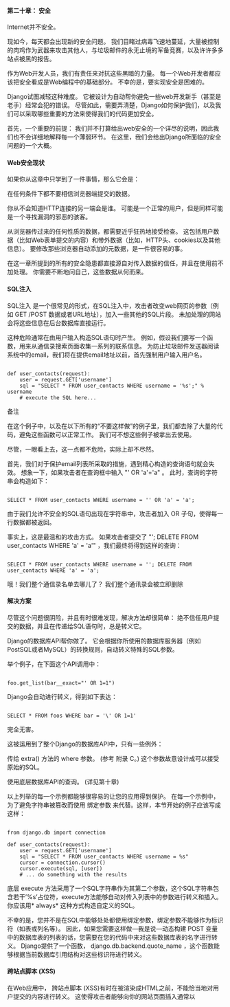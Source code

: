 

#### 第二十章： 安全


Internet并不安全。


现如今，每天都会出现新的安全问题。 我们目睹过病毒飞速地蔓延，大量被控制的肉鸡作为武器来攻击其他人，与垃圾邮件的永无止境的军备竞赛，以及许许多多站点被黑的报告。


作为Web开发人员，我们有责任来对抗这些黑暗的力量。
每一个Web开发者都应该把安全看成是Web编程中的基础部分。
不幸的是，要实现安全是困难的。


Django试图减轻这种难度。 它被设计为自动帮你避免一些web开发新手（甚至是老手）经常会犯的错误。 尽管如此，需要弄清楚，Django如何保护我们，以及我们可以采取哪些重要的方法来使得我们的代码更加安全。


首先，一个重要的前提： 我们并不打算给出web安全的一个详尽的说明，因此我们也不会详细地解释每一个薄弱环节。 在这里，我们会给出Django所面临的安全问题的一个大概。




#### Web安全现状


如果你从这章中只学到了一件事情，那么它会是：


在任何条件下都不要相信浏览器端提交的数据。


你从不会知道HTTP连接的另一端会是谁。 可能是一个正常的用户，但是同样可能是一个寻找漏洞的邪恶的骇客。


从浏览器传过来的任何性质的数据，都需要近乎狂热地接受检查。 这包括用户数据（比如Web表单提交的内容）和带外数据（比如，HTTP头、cookies以及其他信息）。 要修改那些浏览器自动添加的元数据，是一件很容易的事。


在这一章所提到的所有的安全隐患都直接源自对传入数据的信任，并且在使用前不加处理。 你需要不断地问自己，这些数据从何而来。







#### SQL注入


SQL注入 是一个很常见的形式，在SQL注入中，攻击者改变web网页的参数（例如 GET /POST 数据或者URL地址），加入一些其他的SQL片段。 未加处理的网站会将这些信息在后台数据库直接运行。


这种危险通常在由用户输入构造SQL语句时产生。
例如，假设我们要写一个函数，用来从通信录搜索页面收集一系列的联系信息。 为防止垃圾邮件发送器阅读系统中的email，我们将在提供email地址以前，首先强制用户输入用户名。



```

def user_contacts(request):
    user = request.GET['username']
    sql = "SELECT * FROM user_contacts WHERE username = '%s';" % username
    # execute the SQL here...

```

备注


在这个例子中，以及在以下所有的“不要这样做”的例子里，我们都去除了大量的代码，避免这些函数可以正常工作。 我们可不想这些例子被拿出去使用。


尽管，一眼看上去，这一点都不危险，实际上却不尽然。


首先，我们对于保护email列表所采取的措施，遇到精心构造的查询语句就会失效。 想象一下，如果攻击者在查询框中输入 "' OR 'a'='a" 。 此时，查询的字符串会构造如下：



```

SELECT * FROM user_contacts WHERE username = '' OR 'a' = 'a';

```

由于我们允许不安全的SQL语句出现在字符串中，攻击者加入 OR 子句，使得每一行数据都被返回。


事实上，这是最温和的攻击方式。 如果攻击者提交了 "'; DELETE FROM user_contacts WHERE 'a' = 'a'" ，我们最终将得到这样的查询：



```

SELECT * FROM user_contacts WHERE username = ''; DELETE FROM user_contacts WHERE 'a' = 'a';

```

哦！我们整个通信录名单去哪儿了？ 我们整个通讯录会被立即删除




#### 解决方案


尽管这个问题很阴险，并且有时很难发现，解决方法却很简单：
绝不信任用户提交的数据，并且在传递给SQL语句时，总是转义它。


Django的数据库API帮你做了。 它会根据你所使用的数据库服务器（例如PostSQL或者MySQL）的转换规则，自动转义特殊的SQL参数。


举个例子，在下面这个API调用中：



```

foo.get_list(bar__exact="' OR 1=1")

```

Django会自动进行转义，得到如下表达：



```

SELECT * FROM foos WHERE bar = '\' OR 1=1'

```

完全无害。


这被运用到了整个Django的数据库API中，只有一些例外：




传给 extra() 方法的 where 参数。 (参考 附录 C。) 这个参数故意设计成可以接受原始的SQL。







使用底层数据库API的查询。 (详见第十章)





以上列举的每一个示例都能够很容易的让您的应用得到保护。 在每一个示例中，为了避免字符串被篡改而使用 绑定参数 来代替。这样，本节开始的例子应该写成这样：



```

from django.db import connection

def user_contacts(request):
    user = request.GET['username']
    sql = "SELECT * FROM user_contacts WHERE username = %s"
    cursor = connection.cursor()
    cursor.execute(sql, [user])
    # ... do something with the results

```

底层 execute 方法采用了一个SQL字符串作为其第二个参数，这个SQL字符串包含若干’%s’占位符，execute方法能够自动对传入列表中的参数进行转义和插入。
你应该用* always* 这种方式构造自定义的SQL。


不幸的是，您并不是在SQL中能够处处都使用绑定参数，绑定参数不能够作为标识符（如表或列名等）。 因此，如果您需要这样做—我是说—动态构建 POST 变量中的数据库表的列表的话，您需要在您的代码中来对这些数据库表的名字进行转义。
Django提供了一个函数， django.db.backend.quote_name ，这个函数能够根据当前数据库引用结构对这些标识符进行转义。










#### 跨站点脚本 (XSS)


在Web应用中， 跨站点脚本 (XSS)有时在被渲染成HTML之前，不能恰当地对用户提交的内容进行转义。 这使得攻击者能够向你的网站页面插入通常以 <script> 标签形式的任意HTML代码。


攻击者通常利用XSS攻击来窃取cookie和会话信息，或者诱骗用户将其私密信息透漏给被人（又称 钓鱼 ）。


这种类型的攻击能够采用多种不同的方式，并且拥有几乎无限的变体，因此我们还是只关注某个典型的例子吧。 让我们来想想这样一个极度简单的Hello World视图：



```

from django.http import HttpResponse

def say_hello(request):
    name = request.GET.get('name', 'world')
    return HttpResponse('<h1>Hello, %s!</h1>' % name)

```

这个视图只是简单的从GET参数中读取姓名然后将姓名传递给hello.html模板。 因此，如果我们访问 http://example.com/hello/?name=Jacob ，被呈现的页面将会包含一以下这些：



```

<h1>Hello, Jacob!</h1>

```

但是，等等，如果我们访问 http://example.com/hello/?name=<i>Jacob</i> 时又会发生什么呢？



```

<h1>Hello, <i>Jacob</i>!</h1>

```

当然，一个攻击者不会使用<i>标签开始的类似代码，他可能会用任意内容去包含一个完整的HTML集来劫持您的页面。 这种类型的攻击已经运用于虚假银行站点以诱骗用户输入个人信息，事实上这就是一种劫持XSS的形式，用以使用户向攻击者提供他们的银行帐户信息。


如果您将这些数据保存在数据库中，然后将其显示在您的站点上，那么问题就变得更严重了。 例如，一旦MySpace被发现这样的特点而能够轻易的被XSS攻击，后果不堪设想。 某个用户向他的简介中插入JavaScript，使得您在访问他的简介页面时自动将其加为您的好友，这样在几天之内，这个人就能拥有上百万的好友。 在几天的时间里，他拥有了数以百万的朋友。


现在，这种后果听起来还不那么恶劣，但是您要清楚——这个攻击者正设法将 他 的代码而不是MySpace的代码运行在 您 的计算机上。 这显然违背了假定信任——所有运行在MySpace上的代码应该都是MySpace编写的，而事实上却不如此。


MySpace是极度幸运的，因为这些恶意代码并没有自动删除访问者的帐户，没有修改他们的密码，也并没有使整个站点一团糟，或者出现其他因为这个弱点而导致的其他噩梦。




#### 解决方案


解决方案是简单的： 总是转义可能来自某个用户的任何内容。


为了防止这种情况，Django的模板系统自动转义所有的变量值。
让我们来看看如果我们使用模板系统重写我们的例子会发生什么



```

# views.py

from django.shortcuts import render_to_response

def say_hello(request):
    name = request.GET.get('name', 'world')
    return render_to_response('hello.html', {'name': name})

# hello.html

<h1>Hello, {{ name }}!</h1>

```

这样，一个到`` [http://example.com/hello](http://docs.30c.org/djangobook2/chapter20/javascript:if(confirm()/name=Jacob`` 的请求将导致下面的页面：



```

<h1>Hello, &lt;i&gt;Jacob&lt;/i&gt;!</h1>

```

我们在第四章涵盖了Django的自动转义，一起想办法将其关闭。 甚至，如果Django真的新增了这些特性，您也应该习惯性的问自己，一直以来，这些数据都来自于哪里呢？ 没有哪个自动解决方案能够永远保护您的站点百分之百的不会受到XSS攻击。










#### 伪造跨站点请求


伪造跨站点请求(CSRF)发生在当某个恶意Web站点诱骗用户不知不觉的从一个信任站点下载某个URL之时，这个信任站点已经被通过信任验证，因此恶意站点就利用了这个被信任状态。


Django拥有内建工具来防止这种攻击。 包括攻击本身及其使用的工具都在有详细介绍。[16章](http://docs.30c.org/djangobook2/chapter20/../chapter16/index.html)







#### 会话伪造/劫持


这不是某个特定的攻击，而是对用户会话数据的通用类攻击。 这种攻击可以采取多种形式：



```

中间人 攻击：检索所在有线（无线）网络，监听会话数据。


伪造会话 ：攻击者利用会话ID（可能是通过中间人攻击来获得）将自己伪装成另一个用户。


这两种攻击的一个例子可以是在一间咖啡店里的某个攻击者利用店内的无线网络来捕获某个会话cookie，然后她就可以利用那个cookie来假冒原始用户。 她便可以使该cookie来模拟原始用户。


伪造cookie ：就是指某个攻击者覆盖了在某个cookie中本应该是只读的数据。 ` 第十四章 <../chapter14/>`__ 详细介绍了cookies如何工作，以及要点之一的是，它在你不知道的情况下无视浏览器和恶意用户私自改变cookies。


Web站点以 IsLoggedIn=1 或者 LoggedInAsUser=jacob 这样的方式来保存cookie由来已久，使用这样的cookie是再简单不过的了。


一个更微妙的层面上，然而，相信在cookies中存储的任意信息绝对不是一个好主意。 你永远不知道谁一直在作怪。


会话滞留 ：攻击者诱骗用户设置或者重设置该用户的会话ID。


例如，PHP允许在URL（如 http://example.com/?PHPSESSID=fa90197ca25f6ab40bb1374c510d7a32 等）中传递会话标识符。攻击者欺骗用户点击一个硬编码会话ID的链接，这回导致用户转到那个会话。


会话滞留已经运用在钓鱼攻击中，以诱骗用户在攻击者拥有的账号里输入其个人信息。 他可以稍后登陆账户并且检索数据。


会话中毒 ：攻击者通过用户提交设置会话数据的Web表单向该用户会话中注入潜在危险数据。


一个经典的例子就是一个站点在某个cookie中存储了简单的用户偏好（比如一个页面背景颜色）。 攻击者可以诱骗用户点击一个链接来提交背景颜色，实际上包含了一个XSS攻击。 如果颜色没有转义，那么就可以再把恶意代码注入到用户环境中。



```



#### 解决方案


有许多基本准则能够保护您不受到这些攻击：



```

不要在URL中包含任何session信息。


Django的session框架（参见` 第十四章 <../chapter14/>`__ ）根本不会容许session包含在URL中。


不要直接在cookie中保存数据。 相反，存储一个在后台映射到session数据存储的session ID。


如果使用Django内置的session框架（即 request.session ），它会自动进行处理。 这个session框架仅在cookie中存储一个session ID，所有的session数据将会被存储在数据库中。


如果需要在模板中显示session数据，要记得对其进行转义。 可参考之前的XSS部分，对所有用户提交的数据和浏览器提交的数据进行转义。 对于session信息，应该像用户提交的数据一样对其进行处理。


任何可能的地方都要防止攻击者进行session欺骗。


尽管去探测究竟是谁劫持了会话ID是几乎不可能的事儿，Django还是内置了保护措施来抵御暴力会话攻击。 会话ID被存在哈希表里（取代了序列数字），这样就阻止了暴力攻击，并且如果一个用户去尝试一个不存在的会话那么她总是会得到一个新的会话ID，这样就阻止了会话滞留。



```

请注意，以上没有一种准则和工具能够阻止中间人攻击。 这些类型的攻击是几乎不可能被探测的。 如果你的站点允许登陆用户去查看任意敏感数据的话，你应该 总是 通过HTTPS来提供网站服务。
此外，如果你的站点使用SSL，你应该将 SESSION_COOKIE_SECURE 设置为 True ，这样就能够使Django只通过HTTPS发送会话cookie。










#### 邮件头部注入


邮件头部注入 ：SQL注入的兄弟，是一种通过劫持发送邮件的Web表单的攻击方式。 攻击者能够利用这种技术来通过你的邮件服务器发送垃圾邮件。 在这种攻击面前，任何方式的来自Web表单数据的邮件头部构筑都是非常脆弱的。


让我们看看在我们许多网站中发现的这种攻击的形式。 通常这种攻击会向硬编码邮件地址发送一个消息，因此，第一眼看上去并不显得像面对垃圾邮件那么脆弱。


但是，大多数表单都允许用户输入自己的邮件主题（同时还有from地址，邮件体，有时还有部分其他字段）。 这个主题字段被用来构建邮件消息的主题头部。


如果那个邮件头部在构建邮件信息时没有被转义，那么攻击者可以提交类似 "hello\ncc:spamvictim@example.com" （这里的 "\n" 是换行符）的东西。 这有可能使得所构建的邮件头部变成：



```

To: hardcoded@example.com
Subject: hello
cc: spamvictim@example.com

```

就像SQL注入那样，如果我们信任了用户提供的主题行，那样同样也会允许他构建一个头部恶意集，他也就能够利用联系人表单来发送垃圾邮件。




#### 解决方案


我们能够采用与阻止SQL注入相同的方式来阻止这种攻击： 总是校验或者转义用户提交的内容。


Django内建邮件功能（在 django.core.mail 中）根本不允许在用来构建邮件头部的字段中存在换行符（表单，收件地址，还有主题）。 如果您试图使用 django.core.mail.send_mail 来处理包含换行符的主题时，Django将会抛出BadHeaderError异常。


如果你没有使用Django内建邮件功能来发送邮件，那么你需要确保包含在邮件头部的换行符能够引发错误或者被去掉。 你或许想仔细阅读 django.core.mail 中的 SateMIMEText 类来看看Django是如何做到这一点的。










#### 目录遍历


目录遍历 ：是另外一种注入方式的攻击，在这种攻击中，恶意用户诱骗文件系统代码对Web服务器不应该访问的文件进行读取和/或写入操作。


例子可以是这样的，某个视图试图在没有仔细对文件进行防毒处理的情况下从磁盘上读取文件：



```

def dump_file(request):
    filename = request.GET["filename"]
    filename = os.path.join(BASE_PATH, filename)
    content = open(filename).read()

    # ...

```

尽管一眼看上去，视图通过 BASE_PATH （通过使用 os.path.join ）限制了对于文件的访问，但如果攻击者使用了包含 .. （两个句号，父目录的一种简写形式）的文件名，她就能够访问到 BASE_PATH 目录结构以上的文件。对她来说，发现究竟使用几个点号只是时间问题，比如这样：../../../../../etc/passwd。


任何不做适当转义地读取文件操作，都可能导致这样的问题。 允许 写 操作的视图同样容易发生问题，而且结果往往更加可怕。


这个问题的另一种表现形式，出现在根据URL和其他的请求信息动态地加载模块。 一个众所周知的例子来自于Ruby on Rails。 在2006年上半年之前，Rails使用类似于 http://example.com/person/poke/1 这样的URL直接加载模块和调用函数。 结果是，精心构造的URL，可以自动地调用任意的代码，包括数据库的清空脚本。




#### 解决方案


如果你的代码需要根据用户的输入来读写文件，你就需要确保，攻击者不能访问你所禁止访问的目录。


备注


不用多说，你 永远 不要在编写可以读取任何位置上的文件的代码！


Django内置的静态内容视图是做转义的一个好的示例（在 django.views.static 中）。这是相关代码：



```

import os
import posixpath

# ...

path = posixpath.normpath(urllib.unquote(path))
newpath = ''
for part in path.split('/'):
    if not part:
        # strip empty path components
        continue

    drive, part = os.path.splitdrive(part)
    head, part = os.path.split(part)
    if part in (os.curdir, os.pardir):
        # strip '.' and '..' in path
        continue

    newpath = os.path.join(newpath, part).replace('\\', '/')

```

Django不读取文件（除非你使用 static.serve 函数，但也受到了上面这段代码的保护），因此这种危险对于核心代码的影响就要小得多。


更进一步，URLconf抽象层的使用，意味着不经过你明确的指定，Django 决不会 装载代码。 通过创建一个URL来让Django装载没有在URLconf中出现的东西，是不可能发生的。










#### 暴露错误消息


在开发过程中，通过浏览器检查错误和跟踪异常是非常有用的。 Django提供了漂亮且详细的debug信息，使得调试过程更加容易。


然而，一旦在站点上线以后，这些消息仍然被显示，它们就可能暴露你的代码或者是配置文件内容给攻击者。


还有，错误和调试消息对于最终用户而言是毫无用处的。 Django的理念是，站点的访问者永远不应该看到与应用相关的出错消息。 如果你的代码抛出了一个没有处理的异常，网站访问者不应该看到调试信息或者 任何 代码片段或者Python（面向开发者）出错消息。 访问者应该只看到友好的无法访问的页面。


当然，开发者需要在debug时看到调试信息。 因此，框架就要将这些出错消息显示给受信任的网站开发者，而要向公众隐藏。




#### 解决方案


正如我们在第12章所提到的，Django的`` DEBUG`` 设置控制这些错误信息的显示。 当你准备部署时请确认把这个设置为：`` False`` 。


在Apache和mod_python下开发的人员，还要保证在Apache的配置文件中关闭 PythonDebug Off 选项，这个会在Django被加载以前去除出错消息。










#### 安全领域的总结


我们希望关于安全问题的讨论，不会太让你感到恐慌。 Web是一个处处布满陷阱的世界，但是只要有一些远见，你就能拥有安全的站点。


永远记住，Web安全是一个不断发展的领域。如果你正在阅读这本书的停止维护的那些版本，请阅读最新版本的这个部分来检查最新发现的漏洞。 事实上，每周或者每月花点时间挖掘Web应用安全，并且跟上最新的动态是一个很好的主意。 花费很少，但是对你网站和用户的保护确是无价的。







#### 接下来？


你已经完成了我们安排的程序。 以下的附录内容中包含了可能在你的Djang项目中用得上的引用资源.


在运行你的Django网站时，无论是为你或几个朋友的小网站，或者是下一个google，我们祝你好运。







